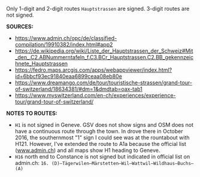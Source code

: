 ﻿Only 1-digit and 2-digit routes `Hauptstrassen` are signed. 3-digit routes are not signed.


**SOURCES:**
- https://www.admin.ch/opc/de/classified-compilation/19910382/index.html#app2
- https://de.wikipedia.org/wiki/Liste_der_Hauptstrassen_der_Schweiz#Mit_den_.C2.ABNummerntafeln_f.C3.BCr_Hauptstrassen.C2.BB_gekennzeichnete_Hauptstrassen
- https://fedro.maps.arcgis.com/apps/webappviewer/index.html?id=6bbcf93ec91840eaa6899ceaa08eb80e
- https://www.dreamango.com/de/tour/touristische-strassen/grand-tour-of-switzerland/18634381/#dm=1&dmdtab=oax-tab1
- https://www.myswitzerland.com/en-ch/experiences/experience-tour/grand-tour-of-switzerland/


**NOTES TO ROUTES:**
- `H1` is not signed in Geneve. GSV does not show signs and OSM does not have a continuous route through the town. In drove there in October 2016, the southernmost "1" sign I could see was at the rountabout with H121. However, I've extended the route to A1a because the official list (www.admin.ch) and all maps show H1 heading to Geneve.
- `H16` north end to Constance is not signed but indicated in official list on admin.ch: `16. (D)–Tägerwilen–Märstetten–Wil–Wattwil–Wildhaus–Buchs–(A)`

